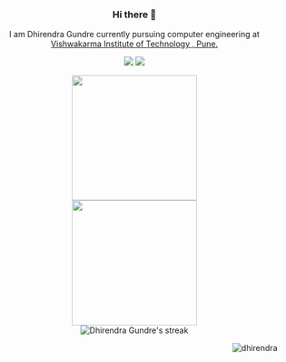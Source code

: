 <div align="center">
   
### Hi there 👋

I am Dhirendra Gundre currently pursuing computer engineering at
<a href="https://vit.edu/">Vishwakarma Institute of Technology , Pune.</a>

[<img src="https://img.shields.io/badge/linkedin-%230077B5.svg?&style=for-the-badge&logo=linkedin&logoColor=white" />](https://www.linkedin.com/in/dhirendra-gundre-0702332ba/) 
[<img src="https://img.shields.io/badge/-dhirendragundre-c14438?style=for-the-badge&logo=Gmail&logoColor=white"/>](mailto:dhirendragundre@gmail.com) 
  
   <p align="center">
<div>
<img height="220" src="https://github-readme-stats.vercel.app/api?username=dhirendrag&show_icons=true&theme=dark"><br>
<img height="220" src="https://github-readme-stats.vercel.app/api/top-langs/?username=dhirendrag&hide=css,html&layout=compact&theme=dark"><br>
<img title="🔥 Get streak stats for your profile at git.io/streak-stats" alt="Dhirendra Gundre's streak" src="https://github-readme-streak-stats.herokuapp.com/?user=dhirendrag&theme=black-ice&hide_border=true&stroke=0000&background=060A0CD0"/>
</div>
</p>
   
<img align="right" src="https://komarev.com/ghpvc/?username=dhirendrag&label=Profile%20views&color=0e75b6&style=flat" alt="dhirendra"/>

